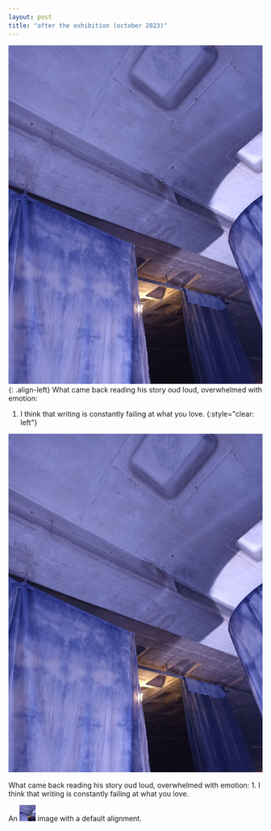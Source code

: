 ```yaml
---
layout: post
title: "after the exhibition (october 2023)"
---
```


![coco-lu](/assets/blog_posts/posts/aftertheexhibition.jpeg.jpg){: .align-left}
What came back reading his story oud loud, overwhelmed with emotion:
1.	I think that writing is constantly failing at what you love.
{:style="clear: left"}

<section>
  <div class="left"> <img src="/assets/blog_posts/posts/aftertheexhibition.jpeg.jpg" alt="cocolu"> </div>
  <p>
    What came back reading his story oud loud, overwhelmed with emotion:
1.	I think that writing is constantly failing at what you love.
  </p>
</section>

<div>
  An <img src="/assets/blog_posts/posts/aftertheexhibition.jpeg.jpg" alt="link" width="32" height="32" /> image with
  a default alignment.
</div>
